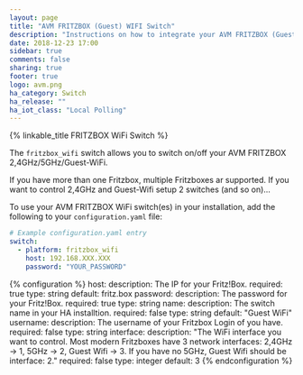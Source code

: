 ```yaml
---
layout: page
title: "AVM FRITZBOX (Guest) WIFI Switch"
description: "Instructions on how to integrate your AVM FRITZBOX (Guest) WIFI as switches into Home Assistant."
date: 2018-12-23 17:00
sidebar: true
comments: false
sharing: true
footer: true
logo: avm.png
ha_category: Switch
ha_release: ""
ha_iot_class: "Local Polling"
---
```

{% linkable_title FRITZBOX WiFi Switch %}

The `fritzbox_wifi` switch allows you to switch on/off your AVM FRITZBOX 2,4GHz/5GHz/Guest-WiFi.

If you have more than one Fritzbox, multiple Fritzboxes ar supported.
If you want to control 2,4GHz and Guest-Wifi setup 2 switches (and so on)...


To use your AVM FRITZBOX WiFi switch(es) in your installation, add the following to your `configuration.yaml` file:

```yaml
# Example configuration.yaml entry
switch:
  - platform: fritzbox_wifi
    host: 192.168.XXX.XXX
    password: "YOUR_PASSWORD"
```

{% configuration %}
host:
  description: The IP for your Fritz!Box.
  required: true
  type: string
  default: fritz.box
password:
  description: The password for your Fritz!Box.
  required: true
  type: string
name:
  description: The switch name in your HA installtion.
  required: false
  type: string
  default: "Guest WiFi"
username:
  description: The username of your Fritzbox Login of you have.
  required: false
  type: string
interface:
  description: "The WiFi interface you want to control. Most modern Fritzboxes have 3 network interfaces: 2,4GHz -> 1, 5GHz -> 2, Guest Wifi -> 3. If you have no 5GHz, Guest Wifi should be interface: 2."
  required: false
  type: integer
  default: 3
{% endconfiguration %}
